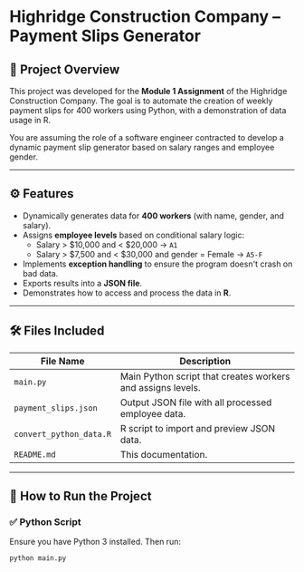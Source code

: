 # Highridge Construction Company – Payment Slips Generator

## 📌 Project Overview
This project was developed for the **Module 1 Assignment** of the Highridge Construction Company. The goal is to automate the creation of weekly payment slips for 400 workers using Python, with a demonstration of data usage in R.

You are assuming the role of a software engineer contracted to develop a dynamic payment slip generator based on salary ranges and employee gender.

---

## ⚙️ Features
- Dynamically generates data for **400 workers** (with name, gender, and salary).
- Assigns **employee levels** based on conditional salary logic:
  - Salary > $10,000 and < $20,000 → `A1`
  - Salary > $7,500 and < $30,000 and gender = Female → `A5-F`
- Implements **exception handling** to ensure the program doesn't crash on bad data.
- Exports results into a **JSON file**.
- Demonstrates how to access and process the data in **R**.

---

## 🛠 Files Included
| File Name              | Description                                  |
|------------------------|----------------------------------------------|
| `main.py`              | Main Python script that creates workers and assigns levels. |
| `payment_slips.json`   | Output JSON file with all processed employee data. |
| `convert_python_data.R`| R script to import and preview JSON data.    |
| `README.md`            | This documentation.                          |

---

## 🚀 How to Run the Project

### ✅ Python Script
Ensure you have Python 3 installed. Then run:
```bash
python main.py
